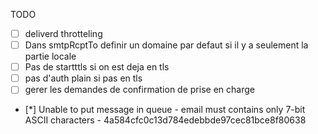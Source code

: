 TODO
- [ ] deliverd throtteling
- [ ] Dans smtpRcptTo definir un domaine par defaut si il y a seulement la partie locale
- [ ] Pas de startttls si on est deja en tls
- [ ] pas d'auth plain si pas en tls
- [ ] gerer les demandes de confirmation de prise en charge
- [*] Unable to put message in queue - email must contains only 7-bit ASCII characters - 4a584cfc0c13d784edebbde97cec81bce8f80638 